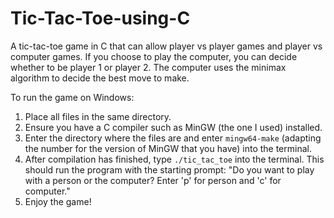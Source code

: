 # Tic-Tac-Toe-using-C

A tic-tac-toe game in C that can allow player vs player games and player vs computer games. If you choose to play the computer, you can decide whether to be player 1 or player 2. The computer uses the minimax algorithm to decide the best move to make.

To run the game on Windows:
1. Place all files in the same directory.
2. Ensure you have a C compiler such as MinGW (the one I used) installed.
3. Enter the directory where the files are and enter `mingw64-make` (adapting the number for the version of MinGW that you have) into the terminal.
4. After compilation has finished, type `./tic_tac_toe` into the terminal. This should run the program with the starting prompt: "Do you want to play with a person or the computer? Enter 'p' for person and 'c' for computer."
5. Enjoy the game!


